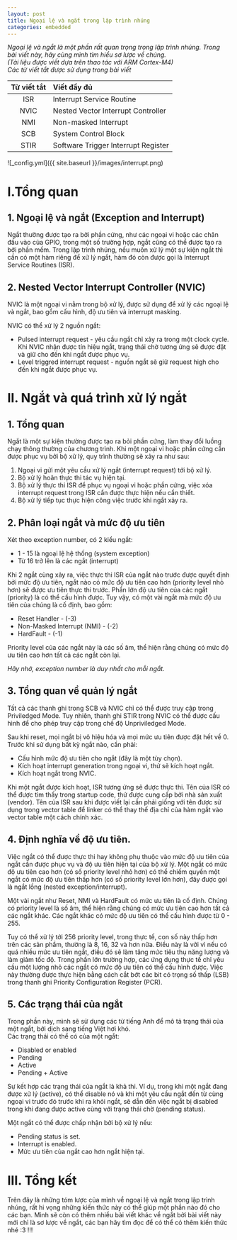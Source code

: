 ```yaml
---
layout: post
title: Ngoại lệ và ngắt trong lập trình nhúng
categories: embedded
---
```


*Ngoại lệ và ngắt là một phần rất quan trọng trong lập trình nhúng. Trong bài viết này, hãy cùng mình tìm hiểu sơ lược về chúng.*    
*(Tài liệu được viết dựa trên thao tác với ARM Cortex-M4)*    
*Các từ viết tắt được sử dụng trong bài viết*    

| **Từ viết tắt**      | **Viết đầy đủ** |
| :-----------: | :----------- |
| ISR      | Interrupt Service Routine       |
| NVIC   | Nested Vector Interrupt Controller        |
| NMI | Non-masked Interrupt |
| SCB | System Control Block |
| STIR | Software Trigger Interrupt Register |


![_config.yml]({{ site.baseurl }}/images/interrupt.png)
# I.Tổng quan
## 1. Ngoại lệ và ngắt (Exception and Interrupt)
Ngắt thường được tạo ra bởi phần cứng, như các ngoại vi hoặc các chân đầu vào của GPIO, trong một số trường hợp, ngắt cũng có thể được tạo ra bởi phần mềm. Trong lập trình nhúng, nếu muốn xử lý một sự kiện ngắt thì cần có một hàm riêng để xử lý ngắt, hàm đó còn được gọi là Interrupt Service Routines (ISR).   

## 2. Nested Vector Interrupt Controller (NVIC)
NVIC là một ngoại vi nằm trong bộ xử lý, được sử dụng để xử lý các ngoại lệ và ngắt, bao gồm cấu hình, độ ưu tiên và interrupt masking.  

NVIC có thể xử lý 2 nguồn ngắt:  
* Pulsed interrupt request - yêu cầu ngắt chỉ xảy ra trong một clock cycle. Khi NVIC nhận được tín hiệu ngắt, trạng thái chờ tương ứng sẽ được đặt và giữ cho đến khi ngắt được phục vụ.
* Level triggred interrupt request - nguồn ngắt sẽ giữ request high cho đến khi ngắt được phục vụ.

# II. Ngắt và quá trình xử lý ngắt
## 1. Tổng quan
Ngắt là một sự kiện thường được tạo ra bỏi phần cứng, làm thay đổi luồng chạy thông thường của chương trình. Khi một ngoại vi hoặc phần cứng cần được phục vụ bởi bộ xử lý, quy trình thường sẽ xảy ra như sau:
1. Ngoại vi gửi một yêu cầu xử lý ngắt (interrupt request) tới bộ xử lý.
2. Bộ xử lý hoãn thực thi tác vụ hiện tại.
3. Bộ xử lý thực thi ISR để phục vụ ngoại vi hoặc phần cứng, việc xóa interrupt request trong ISR cần được thực hiện nếu cần thiết.
4. Bộ xử lý tiếp tục thực hiện công việc trước khi ngắt xảy ra.

## 2. Phân loại ngắt và mức độ ưu tiên
Xét theo exception number, có 2 kiểu ngắt:
* 1 - 15 là ngoại lệ hệ thống (system exception)
* Từ 16 trở lên là các ngắt (interrupt)

Khi 2 ngắt cùng xảy ra, việc thực thi ISR của ngắt nào trước được quyết định bởi mức độ ưu tiên, ngắt nào có mức độ ưu tiên cao hơn (priority level nhỏ hơn) sẽ được ưu tiên thực thi trước. Phần lớn độ ưu tiên của các ngắt (priority) là có thể cấu hình được. Tuy vậy, có một vài ngắt mà mức độ ưu tiên của chúng là cố định, bao gồm:
* Reset Handler - (-3)
* Non-Masked Interrupt (NMI) - (-2)
* HardFault - (-1)

Priority level của các ngắt này là các số âm, thể hiện rằng chúng có mức độ ưu tiên cao hơn tất cả các ngắt còn lại.  

*Hãy nhớ, exception number là duy nhất cho mỗi ngắt.*

## 3. Tổng quan về quản lý ngắt
Tất cả các thanh ghi trong SCB và NVIC chỉ có thể được truy cập trong Priviledged Mode. Tuy nhiên, thanh ghi STIR trong NVIC có thể được cấu hình để cho phép truy cập trong chế độ Unpriviledged Mode.  

Sau khi reset, mọi ngắt bị vô hiệu hóa và mọi mức ưu tiên được đặt hết về 0. Trước khi sử dụng bất kỳ ngắt nào, cần phải:
* Cấu hình mức độ ưu tiên cho ngắt (đây là một tùy chọn).
* Kích hoạt interrupt generation trong ngoại vi, thứ sẽ kích hoạt ngắt.
* Kích hoạt ngắt trong NVIC.

Khi một ngắt được kích hoạt, ISR tương ứng sẽ được thực thi. Tên của ISR có thể được tìm thấy trong startup code, thứ được cung cấp bởi nhà sản xuất (vendor). Tên của ISR sau khi được viết lại cần phải giống với tên được sử dụng trong vector table để linker có thể thay thế địa chỉ của hàm ngắt vào vector table một cách chính xác.  

## 4. Định nghĩa về độ ưu tiên.
Việc ngắt có thể được thực thi hay không phụ thuộc vào mức độ ưu tiên của ngắt cần được phục vụ và độ ưu tiên hiện tại của bộ xử lý. Một ngắt có mức độ ưu tiên cao hơn (có số priority level nhỏ hơn) có thể chiếm quyền một ngắt có mức độ ưu tiên thấp hơn (có số priority level lớn hơn), đây được gọi là ngắt lồng (nested exception/interrupt).  

Một vài ngắt như Reset, NMI và HardFault có mức ưu tiên là cố định. Chúng có priority level là số âm, thể hiện rằng chúng có mức ưu tiên cao hơn tất cả các ngắt khác. Các ngắt khác có mức độ ưu tiên có thể cấu hình được từ 0 - 255.  

Tuy có thể xử lý tới 256 priority level, trong thực tế, con số này thấp hơn trên các sản phầm, thường là 8, 16, 32 và hơn nữa. Điều này là vởi vì nếu có quá nhiều mức ưu tiên ngắt, điều đó sẽ làm tăng mức tiêu thụ năng lượng và làm giảm tốc độ. Trong phần lớn trường hợp, các ứng dụng thực tế chỉ yêu cầu một lượng nhỏ các ngắt có mức độ ưu tiên có thể cấu hình được. Việc này thường được thực hiện bằng cách cắt bớt các bit có trọng số thấp (LSB) trong thanh ghi Priority Configuration Register (PCR).  

## 5. Các trạng thái của ngắt
Trong phần này, mình sẽ sử dụng các từ tiếng Anh để mô tả trạng thái của một ngắt, bởi dịch sang tiếng Việt hơi khó.  
Các trạng thái có thể có của một ngắt:  
* Disabled or enabled
* Pending
* Active
* Pending + Active

Sự kết hợp các trạng thái của ngắt là khả thi. Ví dụ, trong khi một ngắt đang được xử lý (active), có thể disable nó và khi một yêu cầu ngắt đến từ cùng ngoại vi trước đó trước khi ra khỏi ngắt, sẽ dẫn đến việc ngắt bị disabled trong khi đang được active cùng với trạng thái chờ (pending status).  

Một ngắt có thể được chấp nhận bởi bộ xử lý nếu:
* Pending status is set.
* Interrupt is enabled.
* Mức ưu tiên của ngắt cao hơn ngắt hiện tại.

# III. Tổng kết
Trên đây là những tóm lược của mình về ngoại lệ và ngắt trong lập trình nhúng, rất hi vọng những kiến thức này có thể giúp một phần nào đó cho các bạn.
Mình sẽ còn có thêm nhiều bài viết khác về ngắt bởi bài viết này mới chỉ là sơ lược về ngắt, các bạn hãy tìm đọc để có thể có thêm kiến thức nhé :3 !!!

